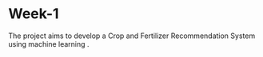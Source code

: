 # Week-1
The project aims to develop a Crop and Fertilizer Recommendation System using machine learning .
